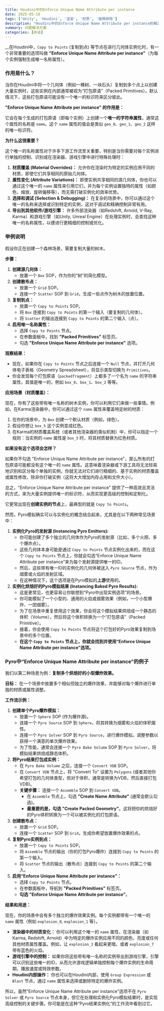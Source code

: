 ```yaml
---
title: Houdini中的Enforce Unique Name Attribute per instance
date: 2025-05-10
tags: ['Unity', 'Houdini', '渲染', '材质', '故障排除']
description: "Houdini中的Enforce Unique Name Attribute per instance的解决方案和处理方法"
summary: 问题解决方案
categories: [杂谈]
---
```


__在Houdini中，`Copy to Points` (复制到点) 等节点在进行几何体实例化时，有一个非常重要的选项叫做 **"Enforce Unique Name Attribute per instance"**（为每个实例强制生成唯一名称属性）。

### 作用是什么？
当你在Houdini中将一个几何体（例如一棵树、一块石头）复制到多个点上以创建大量实例时，这些实例在内部通常被视为“打包原语”（Packed Primitives）。默认情况下，这些打包原语可能没有一个唯一的标识符来区分彼此。

**"Enforce Unique Name Attribute per instance" 的作用是：**

它会在每个生成的打包原语（即每个实例）上创建一个**唯一的字符串属性**，通常这个属性的名称是 `name`。这个 `name` 属性的值会是类似 `geo_0`、`geo_1`、`geo_2` 这样的唯一标识符。

**为什么这很重要？**

这个唯一的名称属性对于许多下游工作流至关重要，特别是当你需要对每个实例进行单独的控制、识别或在渲染器、游戏引擎中进行特殊处理时：

1. **材质覆盖 (Material Overrides)：** 允许你在渲染时为特定的实例应用不同的材质，即使它们共享相同的原始几何体。
2. **属性变化 (Attribute Variations)：** 即使实例共享相同的源几何体，你也可以通过这个唯一的 `name` 属性来引用它们，并为每个实例设置独特的属性（如颜色、缩放、旋转偏移等），而无需打破实例化的效率优势。
3. **选择和调试 (Selection & Debugging)：** 在复杂的场景中，你可以通过这个唯一的名称来选择或识别特定的实例，这对于调试和精确控制非常有用。
4. **导出到其他软件/游戏引擎：** 许多外部渲染器（如Redshift, Arnold, V-Ray, Karma）和游戏引擎（如Unity, Unreal Engine）在处理实例时，会查找这种唯一的名称属性，以便进行更精细的控制或优化。

### 举例说明
假设你正在创建一个森林场景，需要复制大量的树木。

**步骤：**

1. **创建源几何体：**
    - 放置一个 `Box` SOP，作为你的“树”的简化模型。
2. **创建散布点：**
    - 放置一个 `Grid` SOP。
    - 连接一个 `Scatter` SOP 到 `Grid`，生成一些点作为树木的放置位置。
3. **复制到点：**
    - 放置一个 `Copy to Points` SOP。
    - 将 `Box` 连接到 `Copy to Points` 的第一个输入（要复制的几何体）。
    - 将 `Scatter` 的输出连接到 `Copy to Points` 的第二个输入（点）。
4. **启用唯一名称属性：**
    - 选择 `Copy to Points` 节点。
    - 在参数面板中，找到 **"Packed Primitives"** 标签页。
    - 勾选 **"Enforce Unique Name Attribute per instance"** 选项。

**观察结果：**

+ 现在，如果你在 `Copy to Points` 节点之后连接一个 `Null` 节点，并打开几何体电子表格（Geometry Spreadsheet），将显示类型切换为 `Primitives`。
+ 你会发现每个打包原语（`packedfragment`）上都多了一个名为 `name` 的字符串属性，其值是唯一的，例如 `box_0`、`box_1`、`box_2` 等等。

**应用场景（材质覆盖）：**

现在，你有了这些带有唯一名称的树木实例，你可以利用它们来做一些事情。例如，在Karma渲染器中，你可以通过这个 `name` 属性来覆盖特定树的材质：

1. 在你的场景中，为 `Box` 创建一个默认材质（例如，绿色）。
2. 假设你想让 `box_5` 这个实例变成红色。
3. 在Karma的材质覆盖系统（或者其他渲染器的类似机制）中，你可以指定一个规则：当实例的 `name` 属性是 `box_5` 时，将其材质替换为红色材质。

**如果没有这个选项会怎样？**

如果你不勾选 "Enforce Unique Name Attribute per instance"，那么所有的打包原语可能都没有这个唯一的 `name` 属性。这意味着渲染器或下游工具将无法轻易地识别和区分每个单独的实例，你就无法对它们进行精细的、基于实例的材质覆盖或属性修改，除非你打破实例（这将大大增加内存占用和文件大小）。

总之，"Enforce Unique Name Attribute per instance" 提供了一种高效且灵活的方式，来为大量实例提供唯一的标识符，从而实现更高级的控制和定制化。

它更常出现在**创建实例的节点**上，最典型的就是 `Copy to Points`。

然而，Pyro模拟确实可以与实例化的概念结合起来，尤其是在以下两种常见场景中：

1. **实例化Pyro的发射源 (Instancing Pyro Emitters):**
    - 你可能创建了多个独立的几何体作为Pyro的发射源（比如，多个火把、多个爆炸点）。
    - 这些几何体本身可能是通过 `Copy to Points` 节点实例化出来的，而在这个 `Copy to Points` 节点上，你就会勾选“Enforce Unique Name Attribute per instance”来为每个发射源提供唯一的ID。
    - 然后，这些带有唯一ID的实例化的几何体被送入 `Pyro Source` 节点，作为烟雾或火焰的发射区域。
    - 在这种情况下，这个选项是在Pyro模拟的**上游**使用的。
2. **实例化烘焙好的Pyro模拟结果 (Instancing Baked Pyro Results):**
    - 这是更常见，也更容易让你联想到“Pyro中出现实例选项”的场景。
    - 你可能模拟了一个小型的、通用的火焰或烟雾效果（例如，一个小型爆炸、一团烟雾）。
    - 为了在场景中重复使用这个效果，你会将这个模拟结果烘焙成一个静态的体积（Volume），然后将这个体积转换为一个“打包原语”（Packed Primitive）。
    - 接着，你会使用 `Copy to Points` 节点将这个打包好的Pyro效果复制到场景中的多个位置。
    - **在这个 **`Copy to Points`** 节点上，你就会找到并使用“Enforce Unique Name Attribute per instance”选项。**

### Pyro中“Enforce Unique Name Attribute per instance”的例子
我们以第二种场景为例：**复制多个烘焙好的小型爆炸效果。**

**目标：** 在一个场景中放置多个相似但独立的爆炸效果，并能够对每个爆炸进行单独的材质或属性调整。

**工作流示例：**

1. **创建单个Pyro爆炸模拟：**
    - 放置一个 `Sphere` SOP (作为爆炸源)。
    - 连接一个 `Pyro Source` SOP 到 `Sphere`，将其转换为烟雾和火焰的体积属性。
    - 连接一个 `Pyro Solver` SOP 到 `Pyro Source`，进行爆炸模拟。调整参数以获得一个满意的单次爆炸效果。
    - 为了性能，通常会连接一个 `Pyro Bake Volume` SOP 到 `Pyro Solver`，将模拟结果烘焙成静态体积。
2. **将Pyro结果打包成实例：**
    - 在 `Pyro Bake Volume` 之后，连接一个 `Convert VDB` SOP。
    - 在 `Convert VDB` 节点上，将 "Convert To" 设置为 `Polygons` (或者其他你希望打包的几何体类型，但对于体积，通常是转换为VDB，然后直接打包VDB)。
    - **关键步骤：** 连接一个 `Assemble` SOP 到 `Convert VDB`。
        * 在 `Assemble` 节点上，勾选 **"Create Name Attribute"** (通常会默认勾选)。
        * **最重要的是，勾选 "Create Packed Geometry"**。这将把你的烘焙好的Pyro体积转换为一个可以被实例化的打包原语。
3. **创建散布点：**
    - 放置一个 `Grid` SOP。
    - 连接一个 `Scatter` SOP 到 `Grid`，生成你希望放置爆炸效果的点。
4. **复制Pyro实例到点：**
    - 放置一个 `Copy to Points` SOP。
    - 将 `Assemble` 节点的输出（你的打包Pyro爆炸）连接到 `Copy to Points` 的第一个输入。
    - 将 `Scatter` 节点的输出（散布点）连接到 `Copy to Points` 的第二个输入。
5. **启用“Enforce Unique Name Attribute per instance”：**
    - 选择 `Copy to Points` 节点。
    - 在参数面板中，导航到 **"Packed Primitives"** 标签页。
    - **勾选 "Enforce Unique Name Attribute per instance"**。

**结果和用途：**

现在，你的场景中会有多个独立的爆炸效果实例。每个实例都带有一个唯一的 `name` 属性（例如 `explosion_0`, `explosion_1` 等）。

+ **渲染器中的材质变化：** 你可以利用这个唯一的 `name` 属性，在渲染器（如Karma, Redshift, Arnold）中为特定的爆炸实例应用不同的颜色、亮度或任何其他材质属性覆盖。例如，让 `explosion_3` 看起来更暗，或者 `explosion_7` 带有蓝色的火焰。
+ **游戏引擎中的控制：** 如果你将这些带有唯一名称的实例导出到游戏引擎，引擎可以识别这些唯一的ID，从而允许游戏逻辑单独控制每个爆炸实例的生命周期、播放速度或特效参数。
+ **Houdini内部操作：** 你也可以在Houdini内部，使用 `Group Expression` 或 `Blast` 节点，通过 `name` 属性来选择或删除特定的爆炸实例。

所以，虽然“Enforce Unique Name Attribute per instance”选项不在 `Pyro Solver` 或 `Pyro Source` 节点本身，但它在处理和实例化Pyro模拟结果时，是实现高级控制的关键步骤。你可能是在这种“Pyro结果实例化”的工作流中看到过它。

